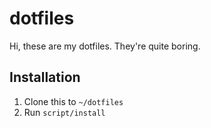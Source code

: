 # dotfiles

Hi, these are my dotfiles. They're quite boring.

## Installation

1. Clone this to `~/dotfiles`
1. Run `script/install`
